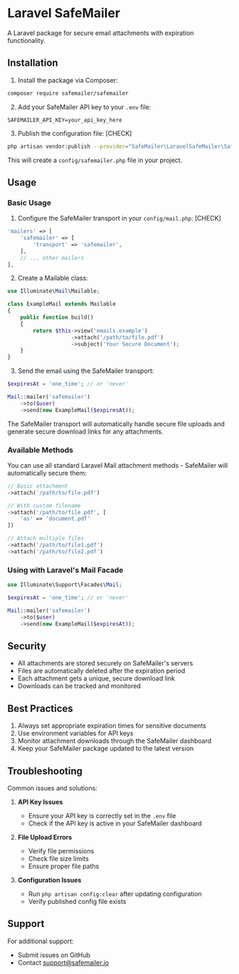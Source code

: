 # Laravel SafeMailer

A Laravel package for secure email attachments with expiration functionality.

## Installation

1. Install the package via Composer:

```bash
composer require safemailer/safemailer
```

2. Add your SafeMailer API key to your `.env` file:

```env
SAFEMAILER_API_KEY=your_api_key_here
```

3. Publish the configuration file: [CHECK]

```bash
php artisan vendor:publish --provider="SafeMailer\LaravelSafeMailer\SafeMailerServiceProvider"
```

This will create a `config/safemailer.php` file in your project.


## Usage

### Basic Usage

1. Configure the SafeMailer transport in your `config/mail.php`:             [CHECK]

```php
'mailers' => [
    'safemailer' => [
        'transport' => 'safemailer',
    ],
    // ... other mailers
],
```

2. Create a Mailable class:

```php
use Illuminate\Mail\Mailable;

class ExampleMail extends Mailable
{
    public function build()
    {
        return $this->view('emails.example')
                    ->attach('/path/to/file.pdf')
                    ->subject('Your Secure Document');
    }
}
```

3. Send the email using the SafeMailer transport:

```php
$expiresAt = 'one_time'; // or 'never'

Mail::mailer('safemailer')
    ->to($user)
    ->send(new ExampleMail($expiresAt));
```

The SafeMailer transport will automatically handle secure file uploads and generate secure download links for any attachments.

### Available Methods

You can use all standard Laravel Mail attachment methods - SafeMailer will automatically secure them:

```php
// Basic attachment
->attach('/path/to/file.pdf')

// With custom filename
->attach('/path/to/file.pdf', [
    'as' => 'document.pdf'
])

// Attach multiple files
->attach('/path/to/file1.pdf')
->attach('/path/to/file2.pdf')
```

### Using with Laravel's Mail Facade

```php
use Illuminate\Support\Facades\Mail;

$expiresAt = 'one_time'; // or 'never'

Mail::mailer('safemailer')
    ->to($user)
    ->send(new ExampleMail($expiresAt));
```



## Security

- All attachments are stored securely on SafeMailer's servers
- Files are automatically deleted after the expiration period
- Each attachment gets a unique, secure download link
- Downloads can be tracked and monitored

## Best Practices

1. Always set appropriate expiration times for sensitive documents
2. Use environment variables for API keys
3. Monitor attachment downloads through the SafeMailer dashboard
4. Keep your SafeMailer package updated to the latest version

## Troubleshooting

Common issues and solutions:

1. **API Key Issues**
   - Ensure your API key is correctly set in the `.env` file
   - Check if the API key is active in your SafeMailer dashboard

2. **File Upload Errors**
   - Verify file permissions
   - Check file size limits
   - Ensure proper file paths

3. **Configuration Issues**
   - Run `php artisan config:clear` after updating configuration
   - Verify published config file exists

## Support

For additional support:
- Submit issues on GitHub
- Contact support@safemailer.io
